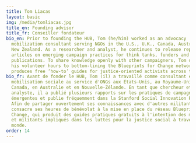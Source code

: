 ```yaml
---
title: Tom Liacas
layout: basic
img: /media/tomliacas.jpg
title_en: Founding advisor
title_fr: Conseiller fondateur
bio_en: Prior to founding the HUB, Tom (he/him) worked as an advocacy
  mobilization consultant serving NGOs in the U.S., U.K., Canada, Australia and
  New Zealand. As a researcher and analyst, he continues to release reports and
  articles on emerging campaign practices for think tanks, funders and global
  publications. To share knowledge openly with other campaigners, Tom devotes
  his volunteer hours to bottom-lining the Blueprints for Change network, which
  produces free ‘how-to’ guides for justice-oriented activists across the world.
bio_fr: Avant de fonder le HUB, Tom (il) a travaillé comme consultant en
  mobilisation sociale au service d'ONGs aux États-Unis, au Royaume-Uni, au
  Canada, en Australie et en Nouvelle-Zélande. En tant que chercheur et
  analyste, il a publié plusieurs rapports sur les pratiques de campagne
  émergentes et publie fréquemment dans la Stanford Social Innovation Review.
  Afin de partager ouvertement ses connaissances avec d'autres militant.e.s, Tom
  consacre ses heures de bénévolat à la mise en place du réseau Blueprints for
  Change, qui produit des guides pratiques gratuits à l'intention des militantes
  et militants impliqués dans les luttes pour la justice social à travers le
  monde.
order: 14
---
```

